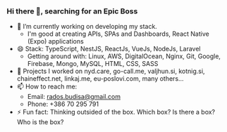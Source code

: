 ### Hi there 👋, searching for an Epic Boss

- 🔭 I’m currently working on developing my stack.
  - I'm good at creating APIs, SPAs and Dashboards, React Native (Expo) applications
- 😄 Stack: TypeScript, NestJS, ReactJs, VueJs, NodeJs, Laravel
  - Getting around with: Linux, AWS, DigitalOcean, Nginx, Git, Google, Firebase, Mongo, MySQL, HTML, CSS, SASS
- 🌱 Projects I worked on nyd.care, go-call.me, valjhun.si, kotnig.si, chaineffect.net, linkaj.me, eu-poslovi.com, many others...
- 📫 How to reach me: 
  - Email: rados.budisa@gmail.com
  - Phone: +386 70 295 791
- ⚡ Fun fact: Thinking outsided of the box. Which box? Is there a box? Who is the box?


